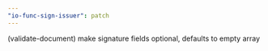 ```yaml
---
"io-func-sign-issuer": patch
---
```


(validate-document) make signature fields optional, defaults to empty array
